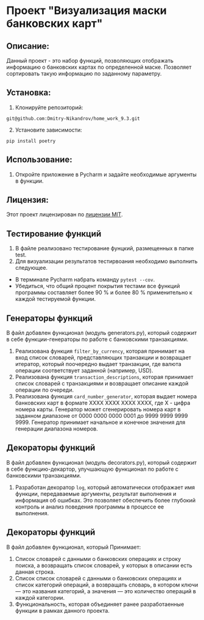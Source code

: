# Проект "Визуализация маски банковских карт"

## Описание:

Данный проект - это набор функций, позволяющих отображать информацию о банковских картах по определенной маске. 
Позволяет сортировать такую информацию по заданному параметру.

## Установка:
1. Клонируйте репозиторий:
```
git@github.com:Dmitry-Nikandrov/home_work_9.3.git
```
2. Установите зависимости:
```
pip install poetry
```
## Использование:

1. Откройте приложение в Pycharm и задайте необходимые аргументы в функции.

## Лицензия:

Этот проект лицензирован по [лицензии MIT](LICENSE).

## Тестирование функций

1. В файле реализовано тестирование фунцкий, размещенных в папке test.
2. Для визуализации результатов тестирвоания необходимо выполнить следующее.
* В терминале Pycharm набрать команду ```pytest --cov```.
* Убедиться, что общий процент покрытия тестами все функций программы составляет более 90 % и более 80 % применительно к каждой тестируемой функции.

## Генераторы функций

В файл добавлен функционал (модуль generators.py), который содержит в себе функции-генераторы по работе с банковскими транзакциями.
1. Реализована функция ```filter_by_currency```, которая принимает на вход список словарей, представляющих транзакции и возвращает итератор, который поочередно выдает транзакции, где валюта операции соответствует заданной (например, USD).
2. Реализована функция ```transaction_descriptions```, которая принимает список словарей с транзакциями и возвращает описание каждой операции по очереди.
3. Реализована функция ```card_number_generator```, которая выдает номера банковских карт в формате 
XXXX XXXX XXXX XXXX, где X - цифра номера карты. Генератор может сгенерировать номера карт в заданном диапазоне от 0000 0000 0000 0001 до 9999 9999 9999 9999. Генератор принимает начальное и конечное значения для генерации диапазона номеров.

## Декораторы функций

В файл добавлен функционал (модуль decorators.py), который содержит в себе функцию-декартор, улучшающую функционал по работе с банковскими транзакциями.
1. Разработан декоратор ```log```, который автоматически отображает имя функции, передаваемые аргументы, результат выполнения и информация об ошибках. 
Это позволяет обеспечить более глубокий контроль и анализ поведения программы в процессе ее выполнения.

## Декораторы функций

В файл добавлен функционал, который Принимает:
1. Список словарей с данными о банковских операциях и строку поиска, а возвращать список словарей, у которых в описании есть данная строка.
2. Список список словарей с данными о банковских операциях и список категорий операций, а возвращать словарь, в котором ключи — это названия категорий, а значения — это количество операций в каждой категории.
3. Функциональность, которая объединяет ранее разработаенные функции в рамках данного проекта.